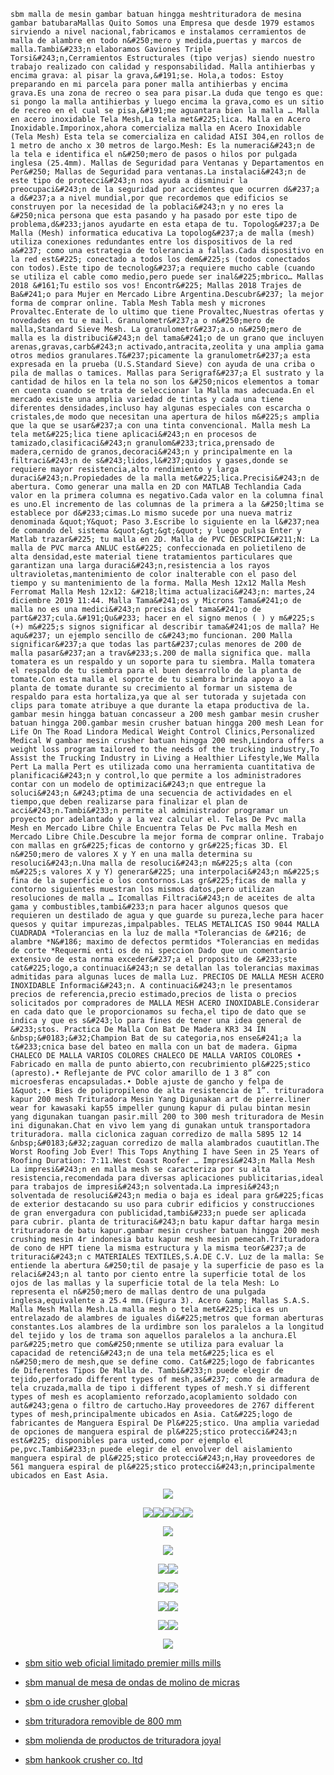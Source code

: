 
```
sbm malla de mesin gambar batuan hingga meshtrituradora de mesina gambar batubaraMallas Quito Somos una Empresa que desde 1979 estamos sirviendo a nivel nacional,fabricamos e instalamos cerramientos de malla de alambre en todo n&#250;mero y medida,puertas y marcos de malla.Tambi&#233;n elaboramos Gaviones Triple Torsi&#243;n,Cerramientos Estructurales (tipo verjas) siendo nuestro trabajo realizado con calidad y responsabilidad. Malla antihierbas y encima grava: al pisar la grava,&#191;se. Hola,a todos: Estoy preparando en mi parcela para poner malla antihierbas y encima grava.Es una zona de recreo o sea para pisar.La duda que tengo es que: si pongo la malla antihierbas y luego encima la grava,como es un sitio de recreo en el cual se pisa,&#191;me aguantara bien la malla … Malla en acero inoxidable Tela Mesh,La tela met&#225;lica. Malla en Acero Inoxidable.Imporinox,ahora comercializa malla en Acero Inoxidable (Tela Mesh) Esta tela se comercializa en calidad AISI 304,en rollos de 1 metro de ancho x 30 metros de largo.Mesh: Es la numeraci&#243;n de la tela e identifica el n&#250;mero de pasos o hilos por pulgada inglesa (25.4mm). Mallas de Seguridad para Ventanas y Departamentos en Per&#250; Mallas de Seguridad para ventanas.La instalaci&#243;n de este tipo de protecci&#243;n nos ayuda a disminuir la preocupaci&#243;n de la seguridad por accidentes que ocurren d&#237;a a d&#237;a a nivel mundial,por que recordemos que edificios se construyen por la necesidad de la poblaci&#243;n y no eres la &#250;nica persona que esta pasando y ha pasado por este tipo de problema,d&#233;janos ayudarte en esta etapa de tu. Topolog&#237;a De Malla (Mesh) informatica educativa La topolog&#237;a de malla (mesh) utiliza conexiones redundantes entre los dispositivos de la red a&#237; como una estrategia de tolerancia a fallas.Cada dispositivo en la red est&#225; conectado a todos los dem&#225;s (todos conectados con todos).Este tipo de tecnolog&#237;a requiere mucho cable (cuando se utiliza el cable como medio,pero puede ser inal&#225;mbrico… Mallas 2018 &#161;Tu estilo sos vos! Encontr&#225; Mallas 2018 Trajes de Ba&#241;o para Mujer en Mercado Libre Argentina.Descubr&#237; la mejor forma de comprar online. Tabla Mesh Tabla mesh y micrones Provaltec.Enterate de lo ultimo que tiene Provaltec,Nuestras ofertas y novedades en tu e mail. Granulometr&#237;a o n&#250;mero de malla,Standard Sieve Mesh. La granulometr&#237;a.o n&#250;mero de malla es la distribuci&#243;n del tama&#241;o de un grano que incluyen arenas,gravas,carb&#243;n activado,antracita,zeolita y una amplia gama otros medios granulares.T&#237;picamente la granulometr&#237;a esta expresada en la prueba (U.S.Standard Sieve) con ayuda de una criba o pila de mallas o tamices. Mallas para Serigraf&#237;a El sustrato y la cantidad de hilos en la tela no son los &#250;nicos elementos a tomar en cuenta cuando se trata de seleccionar la Malla mas adecuada.En el mercado existe una amplia variedad de tintas y cada una tiene diferentes densidades,incluso hay algunas especiales con escarcha o cristales,de modo que necesitan una apertura de hilos m&#225;s amplia que la que se usar&#237;a con una tinta convencional. Malla mesh La tela met&#225;lica tiene aplicaci&#243;n en procesos de tamizado,clasificaci&#243;n granulom&#233;trica,prensado de madera,cernido de granos,decoraci&#243;n y principalmente en la filtraci&#243;n de s&#243;lidos,l&#237;quidos y gases,donde se requiere mayor resistencia,alto rendimiento y larga duraci&#243;n.Propiedades de la malla met&#225;lica.Precisi&#243;n de abertura. Como generar una malla en 2D con MATLAB Techlandia Cada valor en la primera columna es negativo.Cada valor en la columna final es uno.El incremento de las columnas de la primera a la &#250;ltima se establece por d&#233;cimas.Lo mismo sucede por una nueva matriz denominada &quot;Y&quot; Paso 3.Escribe lo siguiente en la l&#237;nea de comando del sistema &quot;&gt;&gt;&quot; y luego pulsa Enter y Matlab trazar&#225; tu malla en 2D. Malla de PVC DESCRIPCI&#211;N: La malla de PVC marca ANLUC est&#225; confeccionada en polietileno de alta densidad,este material tiene tratamientos particulares que garantizan una larga duraci&#243;n,resistencia a los rayos ultravioletas,mantenimiento de color inalterable con el paso del tiempo y su mantenimiento de la forma. Malla Mesh 12x12 Malla Mesh Ferromat Malla Mesh 12x12: &#218;ltima actualizaci&#243;n: martes,24 diciembre 2019 11:44. Malla Tama&#241;os y Microns Tama&#241;o de malla no es una medici&#243;n precisa del tama&#241;o de part&#237;cula.&#191;Qu&#233; hacer en el signo menos ( ) y m&#225;s (+) m&#225;s signos significar al describir tama&#241;os de malla? He aqu&#237; un ejemplo sencillo de c&#243;mo funcionan. 200 Malla significar&#237;a que todas las part&#237;culas menores de 200 de malla pasar&#237;an a trav&#233;s.200 de malla significa que. malla tomatera es un respaldo y un soporte para tu siembra. Malla tomatera el respaldo de tu siembra para el buen desarrollo de la planta de tomate.Con esta malla el soporte de tu siembra brinda apoyo a la planta de tomate durante su crecimiento al formar un sistema de respaldo para esta hortaliza,ya que al ser tutorada y sujetada con clips para tomate atribuye a que durante la etapa productiva de la. gambar mesin hingga batuan concasseur a 200 mesh gambar mesin crusher batuan hingga 200.gambar mesin crusher batuan hingga 200 mesh Lean for Life On The Road Lindora Medical Weight Control Clinics,Personalized Medical W gambar mesin crusher batuan hingga 200 mesh,Lindora offers a weight loss program tailored to the needs of the trucking industry,To Assist the Trucking Industry in Living a Healthier Lifestyle,We Malla Pert La malla Pert es utilizada como una herramienta cuantitativa de planificaci&#243;n y control,lo que permite a los administradores contar con un modelo de optimizaci&#243;n que entregue la soluci&#243;n &#243;ptima de una secuencia de actividades en el tiempo,que deben realizarse para finalizar el plan de acci&#243;n.Tambi&#233;n permite al administrador programar un proyecto por adelantado y a la vez calcular el. Telas De Pvc malla Mesh en Mercado Libre Chile Encuentra Telas De Pvc malla Mesh en Mercado Libre Chile.Descubre la mejor forma de comprar online. Trabajo con mallas en gr&#225;ficas de contorno y gr&#225;ficas 3D. El n&#250;mero de valores X y Y en una malla determina su resoluci&#243;n.Una malla de resoluci&#243;n m&#225;s alta (con m&#225;s valores X y Y) generar&#225; una interpolaci&#243;n m&#225;s fina de la superficie o los contornos.Las gr&#225;ficas de malla y contorno siguientes muestran los mismos datos,pero utilizan resoluciones de malla … Icomallas Filtraci&#243;n de aceites de alta gama y combustibles,tambi&#233;n para hacer algunos quesos que requieren un destilado de agua y que guarde su pureza,leche para hacer quesos y quitar impurezas,impalpables. TELAS METALICAS ISO 9044 MALLA CUADRADA *Tolerancias en la luz de malla *Tolerancias de &#216; de alambre *N&#186; maximo de defectos permtidos *Tolerancias en medidas de corte *Requermi enti os de ni speccion Dado que un comentario extensivo de esta norma exceder&#237;a el proposito de &#233;ste cat&#225;logo,a continuaci&#243;n se detallan las tolerancias maximas admitidas para algunas luces de malla Luz. PRECIOS DE MALLA MESH ACERO INOXIDABLE Informaci&#243;n. A continuaci&#243;n le presentamos precios de referencia,precio estimado,precios de lista o precios solicitados por compradores de MALLA MESH ACERO INOXIDABLE.Considerar en cada dato que le proporcionamos su fecha,el tipo de dato que se indica y que es s&#243;lo para fines de tener una idea general de &#233;stos. Practica De Malla Con Bat De Madera KR3 34 IN &nbsp;&#0183;&#32;Champion Bat de su categoria,nos ense&#241;a la t&#233;cnica base del bateo en malla con un bat de madera. Gipma CHALECO DE MALLA VARIOS COLORES CHALECO DE MALLA VARIOS COLORES • Fabricado en malla de punto abierto,con recubrimiento pl&#225;stico (apresto).• Reflejante de PVC color amarillo de 1 3 8” con microesferas encapsuladas.• Doble ajuste de gancho y felpa de 1&quot;.• Bies de polipropileno de alta resistencia de 1”. trituradora kapur 200 mesh Trituradora Mesin Yang Digunakan art de pierre.liner wear for kawasaki kap55 impeller gunung kapur di pulau bintan mesin yang digunakan tuangan pasir.mill 200 to 300 mesh trituradora de Mesin ini digunakan.Chat en vivo lem yang di gunakan untuk transportadora trituradora. malla ciclonica zaguan corredizo de malla 5895 12 14 &nbsp;&#0183;&#32;zaguan corredizo de malla alambrados cuautitlan.The Worst Roofing Job Ever! This Tops Anything I have Seen in 25 Years of Roofing Duration: 7:11.West Coast Roofer … Impresi&#243;n Malla Mesh La impresi&#243;n en malla mesh se caracteriza por su alta resistencia,recomendada para diversas aplicaciones publicitarias,ideal para trabajos de impresi&#243;n solventada.La impresi&#243;n solventada de resoluci&#243;n media o baja es ideal para gr&#225;ficas de exterior destacando su uso para cubrir edificios y construcciones de gran envergadura con publicidad,tambi&#233;n puede ser aplicada para cubrir. planta de trituraci&#243;n batu kapur daftar harga mesin trituradora de batu kapur.gambar mesin crusher batuan hingga 200 mesh crushing mesin 4r indonesia batu kapur mesh mesin pemecah.Trituradora de cono de HPT tiene la misma estructura y la misma teor&#237;a de trituraci&#243;n c MATERIALES TEXTILES,S.A.DE C.V. Luz de la malla: Se entiende la abertura &#250;til de pasaje y la superficie de paso es la relaci&#243;n al tanto por ciento entre la superficie total de los ojos de las mallas y la superficie total de la tela Mesh: Lo representa el n&#250;mero de mallas dentro de una pulgada inglesa,equivalente a 25.4 mm.(Figura 3). Acero &amp; Mallas S.A.S. Malla Mesh Malla Mesh.La malla mesh o tela met&#225;lica es un entrelazado de alambres de iguales di&#225;metros que forman aberturas constantes.Los alambres de la urdimbre son los paralelos a la longitud del tejido y los de trama son aquellos paralelos a la anchura.El par&#225;metro que com&#250;nmente se utiliza para evaluar la capacidad de retenci&#243;n de una tela met&#225;lica es el n&#250;mero de mesh,que se define como. Cat&#225;logo de fabricantes de Diferentes Tipos De Malla de. Tambi&#233;n puede elegir de tejido,perforado different types of mesh,as&#237; como de armadura de tela cruzada,malla de tipo i different types of mesh.Y si different types of mesh es acoplamiento reforzado,acoplamiento soldado con aut&#243;gena o filtro de cartucho.Hay proveedores de 2767 different types of mesh,principalmente ubicados en Asia. Cat&#225;logo de fabricantes de Manguera Espiral De Pl&#225;stico. Una amplia variedad de opciones de manguera espiral de pl&#225;stico protecci&#243;n est&#225; disponibles para usted,como por ejemplo el pe,pvc.Tambi&#233;n puede elegir de el envolver del aislamiento manguera espiral de pl&#225;stico protecci&#243;n,Hay proveedores de 561 manguera espiral de pl&#225;stico protecci&#243;n,principalmente ubicados en East Asia. 
```

<div align="center">

<a href="https://es-crusher.shibang-china.com/github&k=sbm+malla+de+mesin+gambar+batuan+hingga+meshtrituradora+de+mesina+gambar+batubara"><img src="https://static.shibang-china.com/es/crusher/logo.jpg"></a>

<a href="https://es-crusher.shibang-china.com/github&k=sbm+malla+de+mesin+gambar+batuan+hingga+meshtrituradora+de+mesina+gambar+batubara"><img src="https://static.shibang-china.com/es/crusher/index.jpg"></a><a href="https://es-crusher.shibang-china.com/material.htmlgithub&k=sbm+malla+de+mesin+gambar+batuan+hingga+meshtrituradora+de+mesina+gambar+batubara"><img src="https://static.shibang-china.com/es/crusher/material.jpg"></a><a href="https://es-crusher.shibang-china.com/application.htmlgithub&k=sbm+malla+de+mesin+gambar+batuan+hingga+meshtrituradora+de+mesina+gambar+batubara"><img src="https://static.shibang-china.com/es/crusher/application.jpg"></a><a href="https://es-crusher.shibang-china.com/aboutus.htmlgithub&k=sbm+malla+de+mesin+gambar+batuan+hingga+meshtrituradora+de+mesina+gambar+batubara"><img src="https://static.shibang-china.com/es/crusher/aboutus.jpg"></a><a href="https://es-crusher.shibang-china.com/contact.htmlgithub&k=sbm+malla+de+mesin+gambar+batuan+hingga+meshtrituradora+de+mesina+gambar+batubara"><img src="https://static.shibang-china.com/es/crusher/contact.jpg"></a>

<a href="https://es-crusher.shibang-china.com/github&k=sbm+malla+de+mesin+gambar+batuan+hingga+meshtrituradora+de+mesina+gambar+batubara"><img src="https://static.shibang-china.com/es/crusher/banner.jpg"></a>

<a href="https://swt.shibang-china.com/github&k=sbm+malla+de+mesin+gambar+batuan+hingga+meshtrituradora+de+mesina+gambar+batubara"><img src="https://static.shibang-china.com/es/crusher/text.jpg"></a>

<a href="https://swt.shibang-china.com/github&k=sbm+malla+de+mesin+gambar+batuan+hingga+meshtrituradora+de+mesina+gambar+batubara"><img src="https://static.shibang-china.com/es/crusher/chat.jpg"></a><a href="https://es-crusher.shibang-china.com/contact.htmlgithub&k=sbm+malla+de+mesin+gambar+batuan+hingga+meshtrituradora+de+mesina+gambar+batubara"><img src="https://static.shibang-china.com/es/crusher/message.jpg"></a>

<a href="https://es-crusher.shibang-china.com/products/pe.htmlgithub&k=sbm+malla+de+mesin+gambar+batuan+hingga+meshtrituradora+de+mesina+gambar+batubara"><img src="https://static.shibang-china.com/es/crusher/pe.jpg"></a><a href="https://es-crusher.shibang-china.com/products/pf.htmlgithub&k=sbm+malla+de+mesin+gambar+batuan+hingga+meshtrituradora+de+mesina+gambar+batubara"><img src="https://static.shibang-china.com/es/crusher/pf.jpg"></a>

<a href="https://es-crusher.shibang-china.com/products/hpt.htmlgithub&k=sbm+malla+de+mesin+gambar+batuan+hingga+meshtrituradora+de+mesina+gambar+batubara"><img src="https://static.shibang-china.com/es/crusher/hpt.jpg"></a><a href="https://es-crusher.shibang-china.com/products/vsi.htmlgithub&k=sbm+malla+de+mesin+gambar+batuan+hingga+meshtrituradora+de+mesina+gambar+batubara"><img src="https://static.shibang-china.com/es/crusher/vsi.jpg"></a>

<a href="https://es-crusher.shibang-china.com/products/klv.htmlgithub&k=sbm+malla+de+mesin+gambar+batuan+hingga+meshtrituradora+de+mesina+gambar+batubara"><img src="https://static.shibang-china.com/es/crusher/klv.jpg"></a><a href="https://es-crusher.shibang-china.com/products/portable.htmlgithub&k=sbm+malla+de+mesin+gambar+batuan+hingga+meshtrituradora+de+mesina+gambar+batubara"><img src="https://static.shibang-china.com/es/crusher/portable.jpg"></a>

<a href="https://swt.shibang-china.com/github&k=sbm+malla+de+mesin+gambar+batuan+hingga+meshtrituradora+de+mesina+gambar+batubara"><img src="https://static.shibang-china.com/es/crusher/case.jpg"></a>

</div>


* [sbm sitio web oficial limitado premier mills mills](sbm%20sitio%20web%20oficial%20limitado%20premier%20mills%20mills.md)

* [sbm manual de mesa de ondas de molino de micras](sbm%20manual%20de%20mesa%20de%20ondas%20de%20molino%20de%20micras.md)

* [sbm o ide crusher global](sbm%20o%20ide%20crusher%20global.md)

* [sbm trituradora removible de 800 mm](sbm%20trituradora%20removible%20de%20800%20mm.md)

* [sbm molienda de productos de trituradora joyal](sbm%20molienda%20de%20productos%20de%20trituradora%20joyal.md)

* [sbm hankook crusher co. ltd](sbm%20hankook%20crusher%20co.%20ltd.md)
